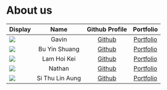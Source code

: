 # About us

Display |   Name   | Github Profile | Portfolio 
--------|:--------:|:--------------:|:---------:
![](https://via.placeholder.com/100.png?text=Photo) |  Gavin   | [Github](https://github.com/parasytezz) | [Portfolio](https://youtu.be/dQw4w9WgXcQ?si=G0x0I-NJflgQC8Ye)
![](https://via.placeholder.com/100.png?text=Photo) | Bu Yin Shuang  | [Github](https://github.com/) | [Portfolio](docs/team/johndoe.md)
![](https://via.placeholder.com/100.png?text=Photo) | Lam Hoi Kei | [Github](https://github.com/) | [Portfolio](docs/team/johndoe.md)
![](https://via.placeholder.com/100.png?text=Photo) |  Nathan  | [Github](https://github.com/) | [Portfolio](docs/team/johndoe.md)
![](https://via.placeholder.com/100.png?text=Photo) | Si Thu Lin Aung  | [Github](https://github.com/) | [Portfolio](docs/team/johndoe.md)
